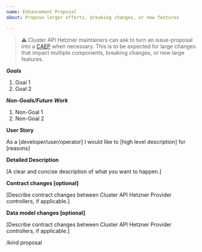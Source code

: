 ```yaml
---
name: Enhancement Proposal
about: Propose larger efforts, breaking changes, or new features

---
```


> ⚠️ Cluster API Hetzner maintainers can ask to turn an issue-proposal into a [CAEP](https://github.com/kubernetes-sigs/cluster-api/blob/master/docs/proposals/YYYYMMDD-template.md) when necessary. This is to be expected for large changes that impact multiple components, breaking changes, or new large features.

***Goals***
1. Goal 1
1. Goal 2

***Non-Goals/Future Work***
1. Non-Goal 1
1. Non-Goal 2

**User Story**

As a [developer/user/operator] I would like to [high level description] for [reasons]

**Detailed Description**

[A clear and concise description of what you want to happen.]

**Contract changes [optional]**

[Describe contract changes between Cluster API Hetzner Provider controllers, if applicable.]

**Data model changes [optional]**

[Describe contract changes between Cluster API Hetzner Provider controllers, if applicable.]

/kind proposal
